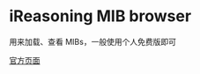 # iReasoning MIB browser

用来加载、查看 MIBs，一般使用个人免费版即可

<a href="http://www.ireasoning.com/mibbrowser.shtml" target="_blank">官方页面</a>


